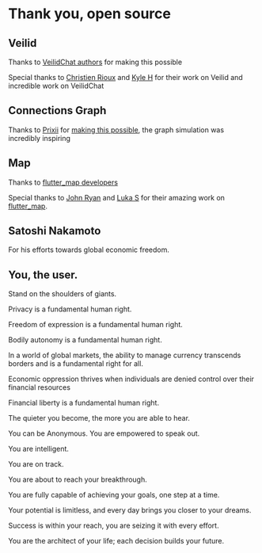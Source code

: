 # Thank you, open source

## Veilid
Thanks to [VeilidChat authors](https://gitlab.com/veilid/veilidchat) for making this possible

Special thanks to [Christien Rioux](https://gitlab.com/crioux) and [Kyle H](https://gitlab.com/kyanha) for their work on Veilid and incredible work on VeilidChat

## Connections Graph
Thanks to [Prixii](https://github.com/Prixii) for [making this possible](https://github.com/Prixii/neo_cat_flutter), the graph simulation was incredibly inspiring

## Map
Thanks to [flutter_map developers](https://github.com/fleaflet/flutter_map/graphs/contributors) 

Special thanks to [John Ryan](https://github.com/johnpryan) and [Luka S](https://github.com/JaffaKetchup) for their amazing work on [flutter_map](https://github.com/fleaflet/flutter_map).

## Satoshi Nakamoto
For his efforts towards global economic freedom.

## You, the user.

Stand on the shoulders of giants.

Privacy is a fundamental human right.

Freedom of expression is a fundamental human right.

Bodily autonomy is a fundamental human right.

In a world of global markets, the ability to manage currency transcends borders and is a fundamental right for all.

Economic oppression thrives when individuals are denied control over their financial resources

Financial liberty is a fundamental human right.

The quieter you become, the more you are able to hear.

You can be Anonymous.  You are empowered to speak out.

You are intelligent.

You are on track.

You are about to reach your breakthrough.

You are fully capable of achieving your goals, one step at a time.

Your potential is limitless, and every day brings you closer to your dreams.

Success is within your reach, you are seizing it with every effort.

You are the architect of your life; each decision builds your future.
